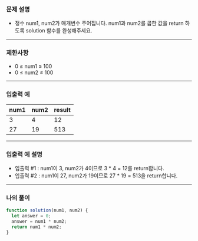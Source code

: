 ### 문제 설명

- 정수 num1, num2가 매개변수 주어집니다. num1과 num2를 곱한 값을 return 하도록 solution 함수를 완성해주세요.

---

### 제한사항

- 0 ≤ num1 ≤ 100
- 0 ≤ num2 ≤ 100

---

### 입출력 예

| num1 | num2 | result |
| ---- | ---- | ------ |
| 3    | 4    | 12     |
| 27   | 19   | 513    |

---

### 입출력 예 설명

- 입출력 #1 : num1이 3, num2가 4이므로 3 \* 4 = 12를 return합니다.
- 입출력 #2 : num1이 27, num2가 19이므로 27 \* 19 = 513을 return합니다.

---

### 나의 풀이

```javascript
function solution(num1, num2) {
  let answer = 0;
  answer = num1 * num2;
  return num1 * num2;
}
```
